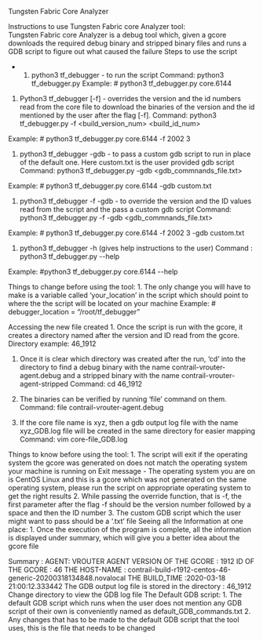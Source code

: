 Tungsten Fabric Core Analyzer

Instructions to use Tungsten Fabric core Analyzer tool:  
Tungsten Fabric core Analyzer is a debug tool which, given a gcore
downloads the required debug binary and stripped binary files and runs a
GDB script to figure out what caused the failure Steps to use the script
- 1. python3 tf\_debugger <core file> - to run the script Command:
python3 tf\_debugger.py <core-file-name> Example: \# python3
tf\_debugger.py core.6144

1.  Python3 tf\_debugger <core file> [-f] <version> <id> - overrides the
    version and the id numbers read from the core file to download the
    binaries of the version and the id mentioned by the user after the
    flag [-f]. Command: python3 tf\_debugger.py <core-file-name> -f
    <build_version_num> <build_id_num>

Example: \# python3 tf\_debugger.py core.6144 -f 2002 3

1.  python3 tf\_debugger <core file> -gdb <gdb script.txt> - to pass a
    custom gdb script to run in place of the default one. Here
    custom.txt is the user provided gdb script Command: python3
    tf\_debugger.py <core-file-name> -gdb <gdb_commnands_file.txt>

Example: \# python3 tf\_debugger.py core.6144 -gdb custom.txt

1.  python3 tf\_debugger <core file> -f <version> <id> -gdb
    <gdb script.txt> - to override the version and the ID values read
    from the script and the pass a custom gdb script Command: python3
    tf\_debugger.py <core-file-name> -f <x> <y> -gdb
    <gdb_commnands_file.txt>

Example: \# python3 tf\_debugger.py core.6144 -f 2002 3 -gdb custom.txt

1.  python3 tf\_debugger -h (gives help instructions to the user)
    Command : python3 tf\_debugger.py <core-file-name> --help

Example: \#python3 tf\_debugger.py core.6144 --help

Things to change before using the tool: 1. The only change you will have
to make is a variable called ‘your\_location’ in the script which should
point to where the the script will be located on your machine Example:
\# debugger\_location = “/root/tf\_debugger”

Accessing the new file created 1. Once the script is run with the gcore,
it creates a directory named after the version and ID read from the
gcore. Directory example: 46\_1912

1.  Once it is clear which directory was created after the run, ‘cd’
    into the directory to find a debug binary with the name
    contrail-vrouter-agent.debug and a stripped binary with the name
    contrail-vrouter-agent-stripped Command: cd 46\_1912
2.  The binaries can be verified by running ‘file’ command on them.
    Command: file contrail-vrouter-agent.debug

3.  If the core file name is xyz, then a gdb output log file with the
    name xyz\_GDB.log file will be created in the same directory for
    easier mapping Command: vim core-file\_GDB.log

Things to know before using the tool: 1. The script will exit if the
operating system the gcore was generated on does not match the operating
system your machine is running on Exit message - The operating system
you are on is CentOS Linux and this is a gcore which was not generated
on the same operating system, please run the script on appropriate
operating system to get the right results 2. While passing the override
function, that is -f, the first parameter after the flag -f should be
the version number followed by a space and then the ID number 3. The
custom GDB script which the user might want to pass should be a ‘.txt’
file Seeing all the Information at one place: 1. Once the execution of
the program is complete, all the information is displayed under summary,
which will give you a better idea about the gcore file

Summary : AGENT: VROUTER AGENT VERSION OF THE GCORE : 1912 ID OF THE
GCORE : 46 THE HOST-NAME :
contrail-build-r1912-centos-46-generic-20200318134848.novalocal THE
BUILD\_TIME :2020-03-18 21:00:12.333442 The GDB output log file is
stored in the directory : 46\_1912 Change directory to view the GDB log
file The Default GDB script: 1. The default GDB script which runs when
the user does not mention any GDB script of their own is conveniently
named as default\_GDB\_commands.txt 2. Any changes that has to be made
to the default GDB script that the tool uses, this is the file that
needs to be changed
